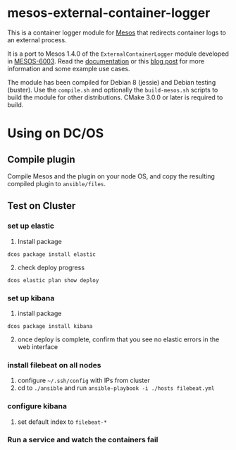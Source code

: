 # mesos-external-container-logger

This is a container logger module for [Mesos](http://mesos.apache.org/)
that redirects container logs to an external process.

It is a port to Mesos 1.4.0 of the `ExternalContainerLogger` module
developed in
[MESOS-6003](https://issues.apache.org/jira/browse/MESOS-6003).
Read the [documentation](https://reviews.apache.org/r/51258/) or this
[blog post](https://wjoel.com/posts/mesos-container-log-forwarding-with-filebeat.html)
for more information and some example use cases.

The module has been compiled for Debian 8 (jessie) and Debian testing (buster).
Use the `compile.sh` and optionally the
`build-mesos.sh` scripts to build the module for other distributions.
CMake 3.0.0 or later is required to build.

# Using on DC/OS

## Compile plugin
Compile Mesos and the plugin on your node OS, and copy the resulting compiled plugin to `ansible/files`.

## Test on Cluster

### set up elastic

1. Install package
```
dcos package install elastic
```
2. check deploy progress
```
dcos elastic plan show deploy
```

### set up kibana

1. install package
```
dcos package install kibana
```
2. once deploy is complete, confirm that you see no elastic errors in the web interface

### install filebeat on all nodes

1. configure `~/.ssh/config` with IPs from cluster
2. cd to `./ansible` and run `ansible-playbook -i ./hosts filebeat.yml`

### configure kibana

1. set default index to `filebeat-*`

### Run a service and watch the containers fail
